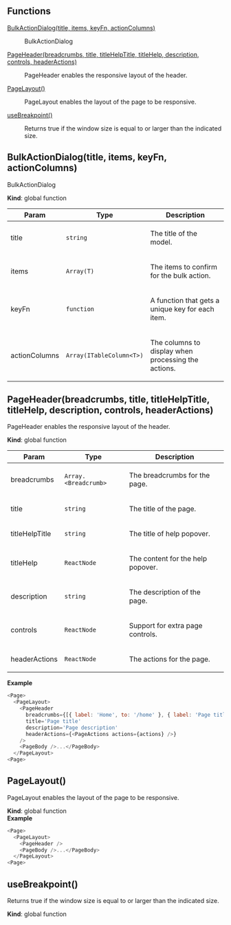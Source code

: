 ## Functions

<dl>
<dt><a href="#BulkActionDialog">BulkActionDialog(title, items, keyFn, actionColumns)</a></dt>
<dd><p>BulkActionDialog</p></dd>
<dt><a href="#PageHeader">PageHeader(breadcrumbs, title, titleHelpTitle, titleHelp, description, controls, headerActions)</a></dt>
<dd><p>PageHeader enables the responsive layout of the header.</p></dd>
<dt><a href="#PageLayout">PageLayout()</a></dt>
<dd><p>PageLayout enables the layout of the page to be responsive.</p></dd>
<dt><a href="#useBreakpoint">useBreakpoint()</a></dt>
<dd><p>Returns true if the window size is equal to or larger than the indicated size.</p></dd>
</dl>

<a name="BulkActionDialog"></a>

## BulkActionDialog(title, items, keyFn, actionColumns)
<p>BulkActionDialog</p>

**Kind**: global function  

| Param | Type | Description |
| --- | --- | --- |
| title | <code>string</code> | <p>The title of the model.</p> |
| items | <code>Array(T)</code> | <p>The items to confirm for the bulk action.</p> |
| keyFn | <code>function</code> | <p>A function that gets a unique key for each item.</p> |
| actionColumns | <code>Array(ITableColumn&lt;T&gt;)</code> | <p>The columns to display when processing the actions.</p> |

<a name="PageHeader"></a>

## PageHeader(breadcrumbs, title, titleHelpTitle, titleHelp, description, controls, headerActions)
<p>PageHeader enables the responsive layout of the header.</p>

**Kind**: global function  

| Param | Type | Description |
| --- | --- | --- |
| breadcrumbs | <code>Array.&lt;Breadcrumb&gt;</code> | <p>The breadcrumbs for the page.</p> |
| title | <code>string</code> | <p>The title of the page.</p> |
| titleHelpTitle | <code>string</code> | <p>The title of help popover.</p> |
| titleHelp | <code>ReactNode</code> | <p>The content for the help popover.</p> |
| description | <code>string</code> | <p>The description of the page.</p> |
| controls | <code>ReactNode</code> | <p>Support for extra page controls.</p> |
| headerActions | <code>ReactNode</code> | <p>The actions for the page.</p> |

**Example**  
```js
<Page>
  <PageLayout>
    <PageHeader
      breadcrumbs={[{ label: 'Home', to: '/home' }, { label: 'Page title' }]}
      title='Page title'
      description='Page description'
      headerActions={<PageActions actions={actions} />}
    />
    <PageBody />...</PageBody>
  </PageLayout>
<Page>
```
<a name="PageLayout"></a>

## PageLayout()
<p>PageLayout enables the layout of the page to be responsive.</p>

**Kind**: global function  
**Example**  
```js
<Page>
  <PageLayout>
    <PageHeader />
    <PageBody />...</PageBody>
  </PageLayout>
<Page>
```
<a name="useBreakpoint"></a>

## useBreakpoint()
<p>Returns true if the window size is equal to or larger than the indicated size.</p>

**Kind**: global function  
